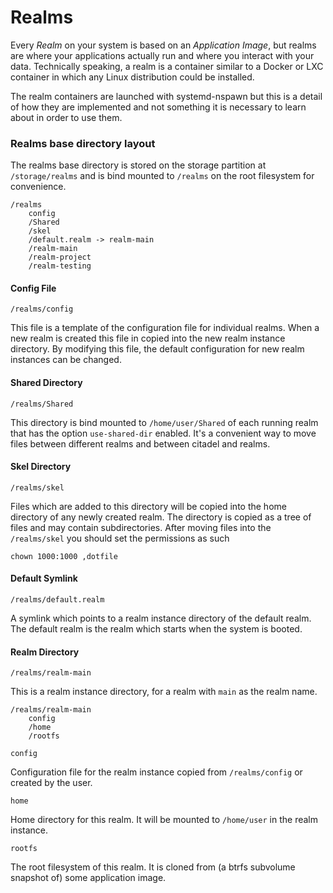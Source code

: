 # Realms

Every *Realm* on your system is based on an *Application Image*, but realms are
where your applications actually run and where you interact with your data.
Technically speaking, a realm is a container similar to a Docker or LXC
container in which any Linux distribution could be installed.

The realm containers are launched with systemd-nspawn but this is a detail of
how they are implemented and not something it is necessary to learn about in order to use them.

### Realms base directory layout

The realms base directory is stored on the storage partition at `/storage/realms` and is bind mounted to `/realms` on the root filesystem for convenience.

```shell
/realms
    config
    /Shared
    /skel
    /default.realm -> realm-main
    /realm-main
    /realm-project
    /realm-testing
```

#### Config File 

`/realms/config`

This file is a template of the configuration file for individual realms. When a new
realm is created this file in copied into the new realm instance directory. By
modifying this file, the default configuration for new realm instances can be changed.

#### Shared Directory 

`/realms/Shared`

This directory is bind mounted to `/home/user/Shared` of each running realm that has
the option `use-shared-dir` enabled.  It's a convenient way to move files between
different realms and between citadel and realms.

#### Skel Directory 

`/realms/skel`

Files which are added to this directory will be copied into the home directory of
any newly created realm.  The directory is copied as a tree of files and may contain
subdirectories. After moving files into the `/realms/skel` you should set the permissions as such

```shell
chown 1000:1000 ,dotfile
```

#### Default Symlink 

`/realms/default.realm`

A symlink which points to a realm instance directory of the default realm.  The
default realm is the realm which starts when the system is booted.

#### Realm Directory

`/realms/realm-main`

This is a realm instance directory, for a realm with `main` as the realm name.

```shell
/realms/realm-main
    config
    /home
    /rootfs
```

```shell
config
```

Configuration file for the realm instance copied from `/realms/config` or
created by the user.

```shell
home
```

Home directory for this realm. It will be mounted to `/home/user` in
the realm instance.

```shell
rootfs
```

The root filesystem of this realm. It is cloned from (a btrfs subvolume snapshot
of) some application image.
